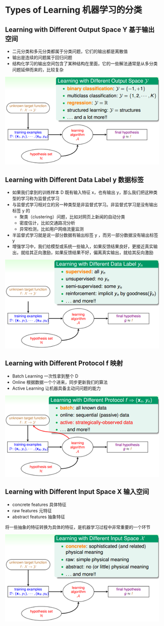 # Types of Learning 机器学习的分类
## Learning with Different Output Space Y 基于输出空间
- 二元分类和多元分类都属于分类问题，它们的输出都是离散值
- 输出是连续的问题属于回归问题
- 结构化学习的输出空间包含了某种结构在里面，它的一些解法通常是从多分类问题延伸而来的，比较复杂

![输出分类](/images/sclx.png)

## Learning with Different Data Label y 数据标签
- 如果我们拿到的训练样本 D 既有输入特征 x，也有输出 y，那么我们把这种类型的学习称为监督式学习
- 与监督式学习相对立的另一种类型是非监督式学习。非监督式学习是没有输出标签 y 的
  - 聚类（clustering）问题，比如对网页上新闻的自动分类
  - 密度估计，比如交通路况分析
  - 异常检测，比如用户网络流量监测
- 半监督式学习就是说一部分数据有输出标签 y ，而另一部分数据没有输出标签 y
- 增强学习中，我们给模型或系统一些输入，如果反馈结果良好，更接近真实输出，就给其正向激励，如果反馈结果不好，偏离真实输出，就给其反向激励

![标签分类](/images/bqfl.png)

## Learning with Different Protocol f 映射
- Batch Learning 一次性拿到整个 D
- Online 根据数据一个个进来，同步更新我们的算法
- Active Learning 让机器具备主动问问题的能力

![映射分类](/images/ysfl.png)
## Learning with Different Input Space X 输入空间
- concrete features 具体特征
- raw features 元特征
- abstract features 抽象特征

将一些抽象的特征转换为具体的特征，是机器学习过程中非常重要的一个环节

![输入分类](/images/srfl.png)
